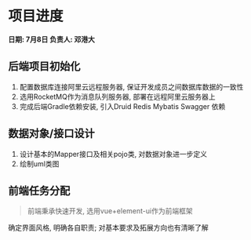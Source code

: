 # 项目进度

**日期: 7月8日	负责人: 邓港大**

## 后端项目初始化

1. 配置数据库连接阿里云远程服务器, 保证开发成员之间数据库数据的一致性
2. 选用RocketMQ作为消息队列服务器, 部署在远程阿里云服务器上
3. 完成后端Gradle依赖安装, 引入Druid Redis Mybatis Swagger 依赖

##  数据对象/接口设计

1. 设计基本的Mapper接口及相关pojo类, 对数据对象进一步定义
2. 绘制uml类图

## 前端任务分配

> 前端秉承快速开发, 选用vue+element-ui作为前端框架

确定界面风格, 明确各自职责; 对基本要求及拓展方向也有清晰了解